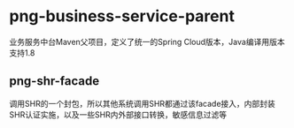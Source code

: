 # png-business-service-parent
业务服务中台Maven父项目，定义了统一的Spring Cloud版本，Java编译用版本支持1.8

## png-shr-facade
调用SHR的一个封包，所以其他系统调用SHR都通过该facade接入，内部封装SHR认证实施，以及一些SHR内外部接口转换，敏感信息过滤等
